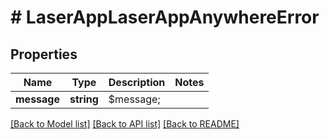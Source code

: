 # # LaserAppLaserAppAnywhereError

## Properties

Name | Type | Description | Notes
------------ | ------------- | ------------- | -------------
**message** | **string** | $message; |

[[Back to Model list]](../../README.md#models) [[Back to API list]](../../README.md#endpoints) [[Back to README]](../../README.md)
